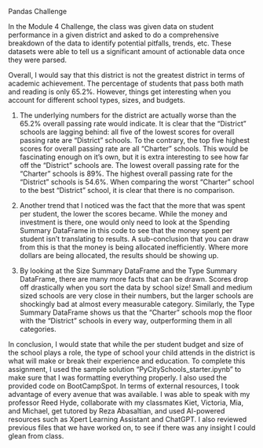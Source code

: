 Pandas Challenge 

In the Module 4 Challenge, the class was given data on student performance in a given district and asked to do a comprehensive breakdown of the data to identify potential pitfalls, trends, etc. These datasets were able to tell us a significant amount of actionable data once they were parsed. 
  
  Overall, I would say that this district is not the greatest district in terms of academic achievement. The percentage of students that pass both math and reading is only 65.2%. However, things get interesting when you account for different school types, sizes, and budgets. 

1)	The underlying numbers for the district are actually worse than the 65.2% overall passing rate would indicate. It is clear that the “District” schools are lagging behind: all five of the lowest scores for overall passing rate are “District” schools. To the contrary, the top five highest scores for overall passing rate are all “Charter” schools. This would be fascinating enough on it’s own, but it is extra interesting to see how far off the “District” schools are.
The lowest overall passing rate for the “Charter” schools is 89%. The highest overall passing rate for the “District” schools is 54.6%. When comparing the worst “Charter” school to the best “District” school, it is clear that there is no comparison. 

2)	Another trend that I noticed was the fact that the more that was spent per student, the lower the scores became. While the money and investment is there, one would only need to look at the Spending Summary DataFrame in this code to see that the money spent per student isn’t translating to results. A sub-conclusion that you can draw from this is that the money is being allocated inefficiently. Where more dollars are being allocated, the results should be showing up. 

3)	By looking at the Size Summary DataFrame and the Type Summary DataFrame, there are many more facts that can be drawn. Scores drop off drastically when you sort the data by school size! Small and medium sized schools are very close in their numbers, but the larger schools are shockingly bad at almost every measurable category. Similarly, the Type Summary DataFrame shows us that the “Charter” schools mop the floor with the “District” schools in every way, outperforming them in all categories. 
	
 In conclusion, I would state that while the per student budget and size of the school plays a role, the type of school your child attends in the district is what will make or break their experience and education. 
To complete this assignment, I used the sample solution “PyCitySchools_starter.ipynb” to make sure that I was formatting everything properly. I also used the provided code on BootCampSpot. In terms of external resources, I took advantage of every avenue that was available. I was able to speak with my professor Reed Hyde, collaborate with my classmates Kiet, Victoria, Mia, and Michael,  get tutored by Reza Abasaltian, and used AI-powered resources such as Xpert Learning Assistant and ChatGPT. I also reviewed previous files that we have worked on, to see if there was any insight I could glean from class. 

